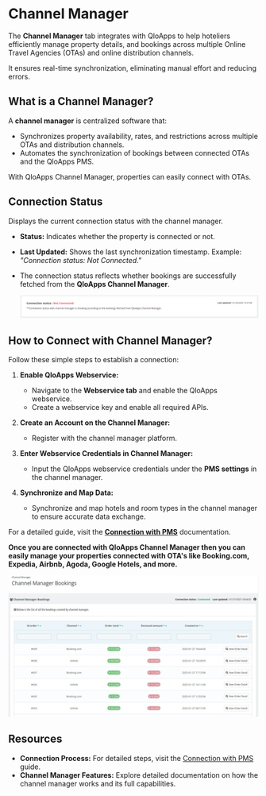 # Channel Manager

The **Channel Manager** tab integrates with QloApps to help hoteliers efficiently manage property details, and bookings across multiple Online Travel Agencies (OTAs) and online distribution channels.

It ensures real-time synchronization, eliminating manual effort and reducing errors.

## **What is a Channel Manager?**
A **channel manager** is centralized software that:
- Synchronizes property availability, rates, and restrictions across multiple OTAs and distribution channels.
- Automates the synchronization of bookings between connected OTAs and the QloApps PMS.

With QloApps Channel Manager, properties can easily connect with OTAs.


## **Connection Status**
Displays the current connection status with the channel manager.
  - **Status:** Indicates whether the property is connected or not.
  - **Last Updated:** Shows the last synchronization timestamp.
  Example: *"Connection status: Not Connected."*

- The connection status reflects whether bookings are successfully fetched from the **QloApps Channel Manager**.

   ![cm](./channel-manager.png)

## **How to Connect with Channel Manager?**
Follow these simple steps to establish a connection:

1. **Enable QloApps Webservice:**
   - Navigate to the **Webservice tab** and enable the QloApps webservice.
   - Create a webservice key and enable all required APIs.

2. **Create an Account on the Channel Manager:**
   - Register with the channel manager platform.

3. **Enter Webservice Credentials in Channel Manager:**
   - Input the QloApps webservice credentials under the **PMS settings** in the channel manager.

4. **Synchronize and Map Data:**
   - Synchronize and map hotels and room types in the channel manager to ensure accurate data exchange.

For a detailed guide, visit the **[Connection with PMS](https://qloapps.com/qloapps-channel-manager/#section-38)** documentation.

**Once you are connected with QloApps Channel Manager then you can easily manage your properties connected with OTA's like Booking.com, Expedia, Airbnb, Agoda, Google Hotels, and more.**

![cm](./connected.jpeg)



## **Resources**
- **Connection Process:** For detailed steps, visit the [Connection with PMS](https://qloapps.com/qloapps-channel-manager/#section-38) guide.
- **Channel Manager Features:** Explore detailed documentation on how the channel manager works and its full capabilities.
